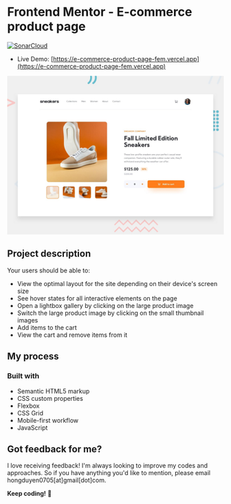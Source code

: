 # Frontend Mentor - E-commerce product page
[![SonarCloud](https://sonarcloud.io/images/project_badges/sonarcloud-white.svg)](https://sonarcloud.io/summary/new_code?id=Duyen-codes_E-commerce-product-page-fem)

- Live Demo: [https://e-commerce-product-page-fem.vercel.app](https://e-commerce-product-page-fem.vercel.app)

![Design preview for the E-commerce product page coding challenge](./design/desktop-preview.jpg)

## Project description

Your users should be able to:

- View the optimal layout for the site depending on their device's screen size
- See hover states for all interactive elements on the page
- Open a lightbox gallery by clicking on the large product image
- Switch the large product image by clicking on the small thumbnail images
- Add items to the cart
- View the cart and remove items from it

## My process

### Built with

- Semantic HTML5 markup
- CSS custom properties
- Flexbox
- CSS Grid
- Mobile-first workflow
- JavaScript

## Got feedback for me?

I love receiving feedback! I'm always looking to improve my codes and approaches. So if you have anything you'd like to mention, please email hongduyen0705[at]gmail[dot]com.


**Keep coding!** 🚀
